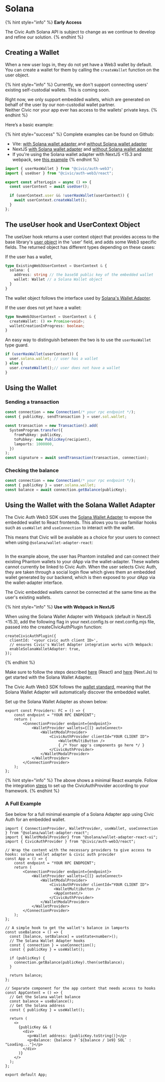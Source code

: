 # Solana

{% hint style="info" %}
**Early Access**

The Civic Auth Solana API is subject to change as we continue to develop and refine our solution.
{% endhint %}

## Creating a Wallet

When a new user logs in, they do not yet have a Web3 wallet by default. You can create a wallet for them by calling the `createWallet` function on the user object.&#x20;

{% hint style="info" %}
Currently, we don't support connecting users' existing self-custodial wallets. This is coming soon.

Right now, we only support embedded wallets, which are generated on behalf of the user by our non-custodial wallet partner.\
Neither Civic nor your app ever has access to the wallets' private keys.
{% endhint %}

Here’s a basic example:

{% hint style="success" %}
Complete examples can be found on Github:

* Vite: [with Solana wallet adapter ](https://github.com/civicteam/civic-auth-examples/tree/main/packages/civic-auth-web3/solana/vite-wallet-adapter)and [without Solana wallet adapter](https://github.com/civicteam/civic-auth-examples/tree/main/packages/civic-auth-web3/solana/vite-no-wallet-adapter)
* NextJS [with Solana wallet adapter](https://github.com/civicteam/civic-auth-examples/tree/main/packages/civic-auth-web3/solana/next15-wallet-adapter) and [without Solana wallet adapter](https://github.com/civicteam/civic-auth-examples/tree/main/packages/civic-auth-web3/solana/next15-no-wallet-adapter)
* If you're using the Solana wallet adapter with NextJS <15.3 and webpack, see [this example](https://github.com/civicteam/civic-auth-examples/tree/main/packages/civic-auth-web3/solana/next14-wallet-adapter)
{% endhint %}

```javascript
import { userHasWallet } from "@civic/auth-web3";
import { useUser } from "@civic/auth-web3/react";

export const afterLogin = async () => {
  const userContext = await useUser();

  if (userContext.user && !userHasWallet(userContext)) {
    await userContext.createWallet();
  }
};
```

## **The useUser hook and UserContext Object**

The useUser hook returns a user context object that provides access to the base library's [user object](../integration/react.md#user) in the 'user' field, and adds some Web3 specific fields. The returned object has different types depending on these cases:

If the user has a wallet,

```typescript
type ExistingWeb3UserContext = UserContext & {
  solana: {
    address: string // the base58 public key of the embedded wallet
    wallet: Wallet // a Solana Wallet object
  } 
}
```

The wallet object follows the interface used by [Solana's Wallet Adapter](https://www.npmjs.com/package/@solana/wallet-adapter-react).

If the user does not yet have a wallet:

```typescript
type NewWeb3UserContext = UserContext & {
  createWallet: () => Promise<void>;
  walletCreationInProgress: boolean;
} 
```

An easy way to distinguish between the two is to use the `userHasWallet` type guard.

```typescript
if (userHasWallet(userContext)) {
  user.solana.wallet; // user has a wallet
} else {
  user.createWallet();// user does not have a wallet
}
```

## Using the Wallet

### Sending a transaction

```typescript
const connection = new Connection(/* your rpc endpoint */);  
const { publicKey, sendTransaction } = user.sol.wallet;

const transaction = new Transaction().add(
  SystemProgram.transfer({
    fromPubkey: publicKey,
    toPubkey: new PublicKey(recipient),
    lamports: 1000000,
  })
);
const signature = await sendTransaction(transaction, connection);
```

### Checking the balance

```typescript
const connection = new Connection(/* your rpc endpoint */);
const { publicKey } = user.solana.wallet;
const balance = await connection.getBalance(publicKey);
```

## Using the Wallet with the Solana Wallet Adapter

The Civic Auth Web3 SDK uses the [Solana Wallet Adapter](https://www.npmjs.com/package/@solana/wallet-adapter-react) to expose the embedded wallet to React frontends. This allows you to use familiar hooks such as `useWallet` and `useConnection` to interact with the wallet.

This means that Civic will be available as a choice for your users to connect when using `@solana/wallet-adapter-react`:

<figure><img src="../.gitbook/assets/Screenshot 2025-05-20 at 18.18.16.png" alt=""><figcaption></figcaption></figure>

In the example above, the user has Phantom installed and can connect their existing Phantom wallets to your dApp via the wallet-adapter. These wallets cannot currently be linked to Civic Auth. When the user selects Civic Auth, they are taken through a social login flow which gives them an embedded wallet generated by our backend, which is then exposed to your dApp via the wallet-adapter interface.

The Civic embedded wallets cannot be connected at the same time as the user's existing wallets.

{% hint style="info" %}
**Use with Webpack in NextJS**

When using the Solana Wallet Adapter with Webpack (default in NextJS <15.3), add the following flag in your next.config.ts or next.config.mjs file, passed into the createCIvicAuthPlugin function:

```
createCivicAuthPlugin({
  clientId: '<your civic auth client ID>',
  // ensures Civic's Wallet Adapter integration works with Webpack:
  enableSolanaWalletAdapter: true, 
});
```
{% endhint %}

Make sure to follow the steps described [here](https://solana.com/developers/cookbook/wallets/connect-wallet-react) (React) and [here](https://solana.com/developers/guides/wallets/add-solana-wallet-adapter-to-nextjs) (Next.Js) to get started with the Solana Wallet Adapter.

The Civic Auth Web3 SDK follows the [wallet standard](https://github.com/wallet-standard/wallet-standard?tab=readme-ov-file), meaning that the Solana Wallet Adapter will automatically discover the embedded wallet.

Set up the Solana Wallet Adapter as shown below:

```tsx
export const Providers: FC = () => {
    const endpoint = "YOUR RPC ENDPOINT";
    return (
        <ConnectionProvider endpoint={endpoint}>
            <WalletProvider wallets={[]} autoConnect>
                <WalletModalProvider>
                    <CivicAuthProvider clientId="YOUR CLIENT ID">
                        <WalletMultiButton />
                        { /* Your app's components go here */ }
                    </CivicAuthProvider>
                </WalletModalProvider>
            </WalletProvider>
        </ConnectionProvider>
    );
};
```

{% hint style="info" %}
The above shows a minimal React example. Follow the integration [steps](broken-reference) to set up the CivicAuthProvider according to your framework.
{% endhint %}

### A Full Example

See below for a full minimal example of a Solana Adapter app using Civic Auth for an embedded wallet.&#x20;

```tsx
import { ConnectionProvider, WalletProvider, useWallet, useConnection } from "@solana/wallet-adapter-react";
import { WalletModalProvider} from "@solana/wallet-adapter-react-ui";
import { CivicAuthProvider } from "@civic/auth-web3/react";

// Wrap the content with the necessary providers to give access to hooks: solana wallet adapter & civic auth provider
const App = () => {
    const endpoint = "YOUR RPC ENDPOINT";
    return (
        <ConnectionProvider endpoint={endpoint}>
            <WalletProvider wallets={[]} autoConnect>
                <WalletModalProvider>
                    <CivicAuthProvider clientId="YOUR CLIENT ID">
                      <WalletMultiButton />
                      <AppContent/>
                    </CivicAuthProvider>
                </WalletModalProvider>
            </WalletProvider>
        </ConnectionProvider>
    );
};

// A simple hook to get the wallet's balance in lamports
const useBalance = () => {
  const [balance, setBalance] = useState<number>();
  // The Solana Wallet Adapter hooks
  const { connection } = useConnection();
  const { publicKey } = useWallet();

  if (publicKey) {
    connection.getBalance(publicKey).then(setBalance);
  }

  return balance;
};

// Separate component for the app content that needs access to hooks
const AppContent = () => {
  // Get the Solana wallet balance
  const balance = useBalance();
  // Get the Solana address
  const { publicKey } = useWallet();

  return (
    <>
      {publicKey && (
        <div>
          <p>Wallet address: {publicKey.toString()}</p>
          <p>Balance: {balance ? `${balance / 1e9} SOL` : "Loading..."}</p>
        </div>
      )}
    </>
  );
};

export default App;
```

